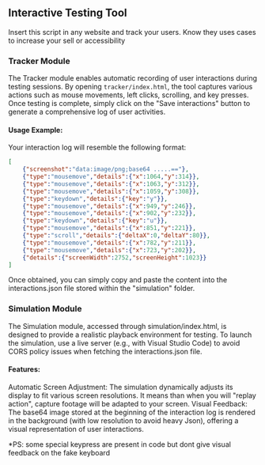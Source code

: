 ## Interactive Testing Tool  

Insert this script in any website and track your users. Know they uses cases to increase your sell or accessibility

### Tracker Module  

The Tracker module enables automatic recording of user interactions during testing sessions. By opening `tracker/index.html`, the tool captures various actions such as mouse movements, left clicks, scrolling, and key presses. Once testing is complete, simply click on the "Save interactions" button to generate a comprehensive log of user activities.

#### Usage Example:

Your interaction log will resemble the following format:

```json
[
    {"screenshot":"data:image/png;base64 .....=="},
    {"type":"mousemove","details":{"x":1064,"y":314}},
    {"type":"mousemove","details":{"x":1063,"y":312}},
    {"type":"mousemove","details":{"x":1059,"y":308}},
    {"type":"keydown","details":{"key":"y"}},
    {"type":"mousemove","details":{"x":949,"y":246}},
    {"type":"mousemove","details":{"x":902,"y":232}},
    {"type":"keydown","details":{"key":"u"}},
    {"type":"mousemove","details":{"x":851,"y":221}},
    {"type":"scroll","details":{"deltaX":0,"deltaY":80}},
    {"type":"mousemove","details":{"x":782,"y":211}},
    {"type":"mousemove","details":{"x":723,"y":202}},
    {"details":{"screenWidth":2752,"screenHeight":1023}}
]
```

Once obtained, you can simply copy and paste the content into the interactions.json file stored within the "simulation" folder.

### Simulation Module  

The Simulation module, accessed through simulation/index.html, is designed to provide a realistic playback environment for testing. To launch the simulation, use a live server (e.g., with Visual Studio Code) to avoid CORS policy issues when fetching the interactions.json file.

#### Features:  
Automatic Screen Adjustment: The simulation dynamically adjusts its display to fit various screen resolutions. It means than when you will "replay action", capture footage will be adapted to your screen.
Visual Feedback: The base64 image stored at the beginning of the interaction log is rendered in the background (with low resolution to avoid heavy Json), offering a visual representation of user interactions.

*PS: some special keypress are present in code but dont give visual feedback on the fake keyboard